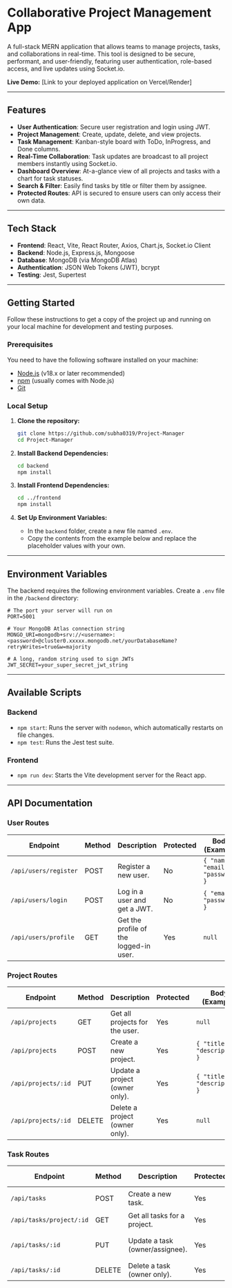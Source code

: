 # Collaborative Project Management App

A full-stack MERN application that allows teams to manage projects, tasks, and collaborations in real-time. This tool is designed to be secure, performant, and user-friendly, featuring user authentication, role-based access, and live updates using Socket.io.

**Live Demo:** [Link to your deployed application on Vercel/Render]

---

## Features

-   **User Authentication**: Secure user registration and login using JWT.
-   **Project Management**: Create, update, delete, and view projects.
-   **Task Management**: Kanban-style board with ToDo, InProgress, and Done columns.
-   **Real-Time Collaboration**: Task updates are broadcast to all project members instantly using Socket.io.
-   **Dashboard Overview**: At-a-glance view of all projects and tasks with a chart for task statuses.
-   **Search & Filter**: Easily find tasks by title or filter them by assignee.
-   **Protected Routes**: API is secured to ensure users can only access their own data.

---

## Tech Stack

-   **Frontend**: React, Vite, React Router, Axios, Chart.js, Socket.io Client
-   **Backend**: Node.js, Express.js, Mongoose
-   **Database**: MongoDB (via MongoDB Atlas)
-   **Authentication**: JSON Web Tokens (JWT), bcrypt
-   **Testing**: Jest, Supertest

---

## Getting Started

Follow these instructions to get a copy of the project up and running on your local machine for development and testing purposes.

### Prerequisites

You need to have the following software installed on your machine:
-   [Node.js](https://nodejs.org/) (v18.x or later recommended)
-   [npm](https://www.npmjs.com/) (usually comes with Node.js)
-   [Git](https://git-scm.com/)

### Local Setup

1.  **Clone the repository:**
    ```sh
    git clone https://github.com/subha0319/Project-Manager
    cd Project-Manager
    ```

2.  **Install Backend Dependencies:**
    ```sh
    cd backend
    npm install
    ```

3.  **Install Frontend Dependencies:**
    ```sh
    cd ../frontend
    npm install
    ```

4.  **Set Up Environment Variables:**
    -   In the `backend` folder, create a new file named `.env`.
    -   Copy the contents from the example below and replace the placeholder values with your own.

---

## Environment Variables

The backend requires the following environment variables. Create a `.env` file in the `/backend` directory:

```env
# The port your server will run on
PORT=5001

# Your MongoDB Atlas connection string
MONGO_URI=mongodb+srv://<username>:<password>@cluster0.xxxxx.mongodb.net/yourDatabaseName?retryWrites=true&w=majority

# A long, random string used to sign JWTs
JWT_SECRET=your_super_secret_jwt_string
```

---

## Available Scripts

### Backend

-   `npm start`: Runs the server with `nodemon`, which automatically restarts on file changes.
-   `npm test`: Runs the Jest test suite.

### Frontend

-   `npm run dev`: Starts the Vite development server for the React app.

---

## API Documentation

### User Routes

| Endpoint            | Method | Description                         | Protected | Body (Example)                                        |
| ------------------- | ------ | ----------------------------------- | --------- | ----------------------------------------------------- |
| `/api/users/register` | POST   | Register a new user.                | No        | `{ "name", "email", "password" }`                     |
| `/api/users/login`    | POST   | Log in a user and get a JWT.        | No        | `{ "email", "password" }`                             |
| `/api/users/profile`  | GET    | Get the profile of the logged-in user. | Yes       | `null`                                                |

### Project Routes

| Endpoint         | Method | Description                        | Protected | Body (Example)                  |
| ---------------- | ------ | ---------------------------------- | --------- | ------------------------------- |
| `/api/projects`    | GET    | Get all projects for the user.     | Yes       | `null`                          |
| `/api/projects`    | POST   | Create a new project.              | Yes       | `{ "title", "description" }`    |
| `/api/projects/:id`| PUT    | Update a project (owner only).     | Yes       | `{ "title", "description" }`    |
| `/api/projects/:id`| DELETE | Delete a project (owner only).     | Yes       | `null`                          |

### Task Routes

| Endpoint                  | Method | Description                       | Protected | Body (Example)                                |
| ------------------------- | ------ | --------------------------------- | --------- | --------------------------------------------- |
| `/api/tasks`              | POST   | Create a new task.                | Yes       | `{ "title", "projectId" }`                    |
| `/api/tasks/project/:id`  | GET    | Get all tasks for a project.      | Yes       | `null`                                        |
| `/api/tasks/:id`          | PUT    | Update a task (owner/assignee).   | Yes       | `{ "title", "status", "assignee" }` |
| `/api/tasks/:id`          | DELETE | Delete a task (owner only).       | Yes       | `null`                                        |
